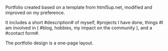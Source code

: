 Portfolio created based on a template from html5up.net, modified and improved on my preference. 

It includes a short #description# of myself, #projects I have done, things #I am involved in ( #blog, hobbies, my impact on the community ), and a #contact form#.

The portfolio design is a one-page layout.
